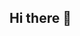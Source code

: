 ## Hi there 👋

<!--
**UNf0rCED/UNf0rCED** is a ✨ _special_ ✨ repository because its `README.md` (this file) appears on your GitHub profile.

Here are some ideas to get you started:


- 🌱 I am studying the development of neural networks, I would be glad of your help)
- 📫 How to reach me: telegram - @UNf0rCED
- ⚡ Fun fact: I like to hold tea ceremonies using Chinese tea in one variety
-->

